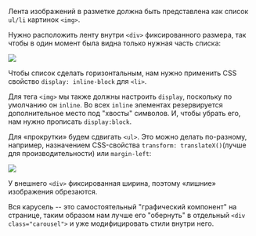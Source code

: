 Лента изображений в разметке должна быть представлена как список `ul/li` картинок `<img>`.

Нужно расположить ленту внутри `<div>` фиксированного размера, так чтобы в один момент была видна только нужная часть списка:

![](carousel1.png)

Чтобы список сделать горизонтальным, нам нужно применить CSS свойство `display: inline-block` для `<li>`.

Для тега `<img>` мы также должны настроить `display`, поскольку по умолчанию он `inline`. Во всех `inline` элементах резервируется дополнительное место под "хвосты" символов. И, чтобы убрать его, нам нужно прописать `display:block`.

Для «прокрутки» будем сдвигать `<ul>`. Это можно делать по-разному, например, назначением CSS-свойства `transform: translateX()`(лучше для производительности) или `margin-left`: 

![](carousel2.png)

У внешнего `<div>` фиксированная ширина, поэтому «лишние» изображения обрезаются.

Вся карусель -- это самостоятельный "графический компонент" на странице, таким образом нам лучше его "обернуть" в отдельный `<div class="carousel">` и уже модифицировать стили внутри него.
